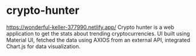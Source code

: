# crypto-hunter
https://wonderful-keller-377990.netlify.app/
Crypto hunter is a web application to get the stats about trending
cryptocurrencies.
UI built using Material UI, fetched the data using AXIOS from an
external API, integrated Chart.js for data visualization.
